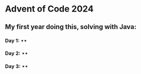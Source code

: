 # Advent of Code 2024

## My first year doing this, solving with Java:

### Day 1: &Star;&Star;
### Day 2: &Star;&Star;
### Day 3: &Star;&Star;
